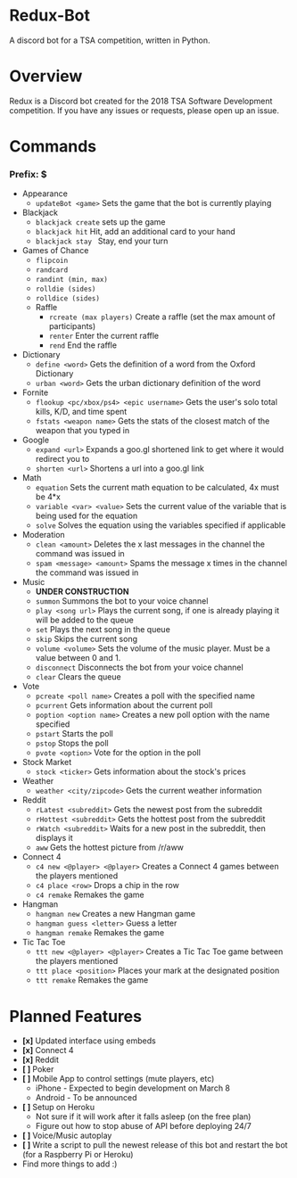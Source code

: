 # Redux-Bot
A discord bot for a TSA competition, written in Python.

# Overview
Redux is a Discord bot created for the 2018 TSA Software Development competition. If you have any issues or requests, please open up an issue.

# Commands
### Prefix: $
* Appearance
  * ```updateBot <game>``` Sets the game that the bot is currently playing
* Blackjack
  * ```blackjack create``` sets up the game
  * ```blackjack hit``` Hit, add an additional card to your hand
  * ```blackjack stay ``` Stay, end your turn
* Games of Chance
  * ```flipcoin```
  * ```randcard```
  * ```randint (min, max)```
  * ```rolldie (sides)```
  * ```rolldice (sides)```
  * Raffle
    * ```rcreate (max players)``` Create a raffle (set the max amount of participants)
    * ```renter``` Enter the current raffle
    * ```rend``` End the raffle
* Dictionary
  * ```define <word>``` Gets the definition of a word from the Oxford Dictionary
  * ```urban <word>``` Gets the urban dictionary definition of the word
* Fornite
  * ```flookup <pc/xbox/ps4> <epic username>``` Gets the user's solo total kills, K/D, and time spent
  * ```fstats <weapon name>``` Gets the stats of the closest match of the weapon that you typed in
* Google
  * ```expand <url>``` Expands a goo.gl shortened link to get where it would redirect you to
  * ```shorten <url>``` Shortens a url into a goo.gl link
* Math
  * ```equation``` Sets the current math equation to be calculated, 4x must be 4*x
  * ```variable <var> <value>``` Sets the current value of the variable that is being used for the equation
  * ```solve``` Solves the equation using the variables specified if applicable
* Moderation
  * ```clean <amount>``` Deletes the x last messages in the channel the command was issued in
  * ```spam <message> <amount>``` Spams the message x times in the channel the command was issued in
* Music
  * **UNDER CONSTRUCTION**
  * ```summon``` Summons the bot to your voice channel
  * ```play <song url>``` Plays the current song, if one is already playing it will be added to the queue
  * ```set``` Plays the next song in the queue
  * ```skip``` Skips the current song
  * ```volume <volume>``` Sets the volume of the music player. Must be a value between 0 and 1.
  * ```disconnect``` Disconnects the bot from your voice channel
  * ```clear``` Clears the queue
* Vote
  * ```pcreate <poll name>``` Creates a poll with the specified name
  * ```pcurrent``` Gets information about the current poll
  * ```poption <option name>``` Creates a new poll option with the name specified
  * ```pstart``` Starts the poll
  * ```pstop``` Stops the poll
  * ```pvote <option>``` Vote for the option in the poll
* Stock Market
  * ```stock <ticker>``` Gets information about the stock's prices
* Weather
  * ```weather <city/zipcode>``` Gets the current weather information
* Reddit
  * ```rLatest <subreddit>``` Gets the newest post from the subreddit
  * ```rHottest <subreddit>``` Gets the hottest post from the subreddit
  * ```rWatch <subreddit>``` Waits for a new post in the subreddit, then displays it
  * ```aww``` Gets the hottest picture from /r/aww
* Connect 4
  * ```c4 new <@player> <@player>``` Creates a Connect 4 games between the players mentioned
  * ```c4 place <row>``` Drops a chip in the row
  * ```c4 remake``` Remakes the game
* Hangman
  * ```hangman new``` Creates a new Hangman game
  * ```hangman guess <letter>``` Guess a letter
  * ```hangman remake``` Remakes the game
* Tic Tac Toe
  * ```ttt new <@player> <@player>``` Creates a Tic Tac Toe game between the players mentioned
  * ```ttt place <position>``` Places your mark at the designated position
  * ```ttt remake``` Remakes the game

# Planned Features
* **[x]** Updated interface using embeds
* **[x]** Connect 4
* **[x]** Reddit
* **[ ]** Poker
* **[ ]** Mobile App to control settings (mute players, etc)
  * iPhone - Expected to begin development on March 8
  * Android - To be announced
* **[ ]** Setup on Heroku
  * Not sure if it will work after it falls asleep (on the free plan)
  * Figure out how to stop abuse of API before deploying 24/7
* **[ ]** Voice/Music autoplay
* **[ ]** Write a script to pull the newest release of this bot and restart the bot (for a Raspberry Pi or Heroku)
* Find more things to add :)
